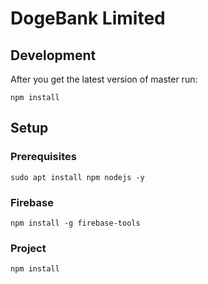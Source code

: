# DogeBank Limited

## Development
After you get the latest version of master run:
```
npm install
```


## Setup
### Prerequisites
```
sudo apt install npm nodejs -y
```

### Firebase
```
npm install -g firebase-tools
```

### Project
```
npm install
```
